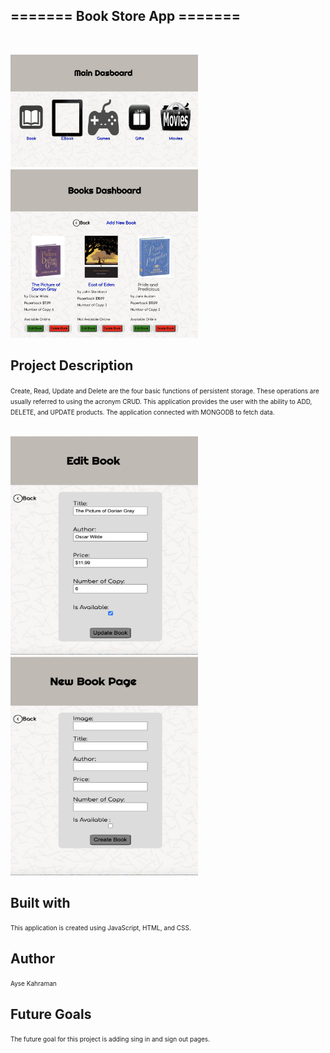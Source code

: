 =======
__Book Store App__ =======
---
<br>

<img
src= "main.jpg" width= "300" height="180" />
<img
src= "book.jpg" width= "300" height="270" />























__Project Description__ 
---

<span style = "font-size:10px;" > 
Create, Read, Update and Delete are the four basic functions of persistent storage. These operations are usually referred to using the acronym CRUD. This application provides the user with the ability to ADD, DELETE, and UPDATE products. The application connected with MONGODB to fetch data. <br> </br></span>



<img
src= "edit.jpg" width= "300" height="350" />
<img
src= "new.jpg" width= "300" height="350" />













































__Built with__
---
<span style = "font-size:10px;" > 
This application is created using JavaScript, HTML, and CSS.<br> </span>

__Author__
---
<span style = "font-size:10px;" > 
Ayse Kahraman </span>

__Future Goals__
---
<span style = "font-size:10px;" > 
The future goal for this project is adding sing in and sign out pages. </span>